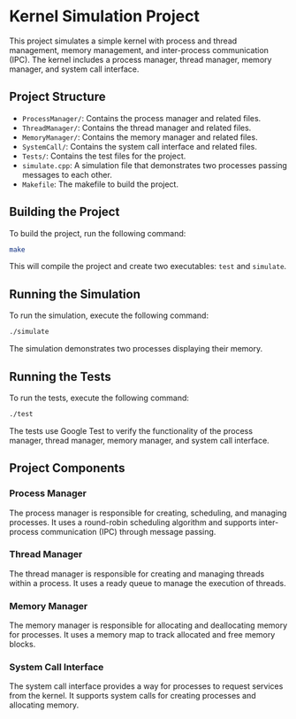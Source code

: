 # Kernel Simulation Project

This project simulates a simple kernel with process and thread management, memory management, and inter-process communication (IPC). The kernel includes a process manager, thread manager, memory manager, and system call interface.

## Project Structure

- `ProcessManager/`: Contains the process manager and related files.
- `ThreadManager/`: Contains the thread manager and related files.
- `MemoryManager/`: Contains the memory manager and related files.
- `SystemCall/`: Contains the system call interface and related files.
- `Tests/`: Contains the test files for the project.
- `simulate.cpp`: A simulation file that demonstrates two processes passing messages to each other.
- `Makefile`: The makefile to build the project.

## Building the Project

To build the project, run the following command:

```sh
make
```

This will compile the project and create two executables: `test` and `simulate`.

## Running the Simulation

To run the simulation, execute the following command:

```sh
./simulate
```

The simulation demonstrates two processes displaying their memory.

## Running the Tests

To run the tests, execute the following command:

```sh
./test
```

The tests use Google Test to verify the functionality of the process manager, thread manager, memory manager, and system call interface.

## Project Components

### Process Manager

The process manager is responsible for creating, scheduling, and managing processes. It uses a round-robin scheduling algorithm and supports inter-process communication (IPC) through message passing.

### Thread Manager

The thread manager is responsible for creating and managing threads within a process. It uses a ready queue to manage the execution of threads.

### Memory Manager

The memory manager is responsible for allocating and deallocating memory for processes. It uses a memory map to track allocated and free memory blocks.

### System Call Interface

The system call interface provides a way for processes to request services from the kernel. It supports system calls for creating processes and allocating memory.